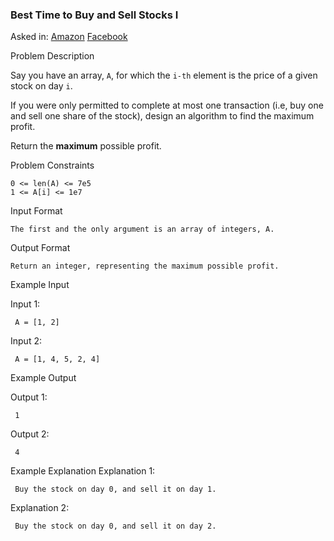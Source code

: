 ### Best Time to Buy and Sell Stocks I

Asked in: [Amazon](#) [Facebook](#)

Problem Description

Say you have an array, `A`, for which the `i-th` element is the price of a given stock on day `i`.

If you were only permitted to complete at most one transaction (i.e, buy one and sell one share of the stock), design an algorithm to find the maximum profit.

Return the **maximum** possible profit.

Problem Constraints
```
0 <= len(A) <= 7e5
1 <= A[i] <= 1e7
```

Input Format
```
The first and the only argument is an array of integers, A.
```

Output Format
```
Return an integer, representing the maximum possible profit.
```

Example Input

Input 1:
```
 A = [1, 2]
```
Input 2:
```
 A = [1, 4, 5, 2, 4]
```

Example Output

Output 1:
```
 1
```
Output 2:
```
 4
```

Example Explanation
Explanation 1:
```
 Buy the stock on day 0, and sell it on day 1.
```
Explanation 2:
```
 Buy the stock on day 0, and sell it on day 2.
```